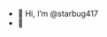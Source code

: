 - 👋 Hi, I’m @starbug417
- 👀

<!---
starbug417/starbug417 is a ✨ special ✨ repository because its `README.md` (this file) appears on your GitHub profile.
You can click the Preview link to take a look at your changes.
--->
